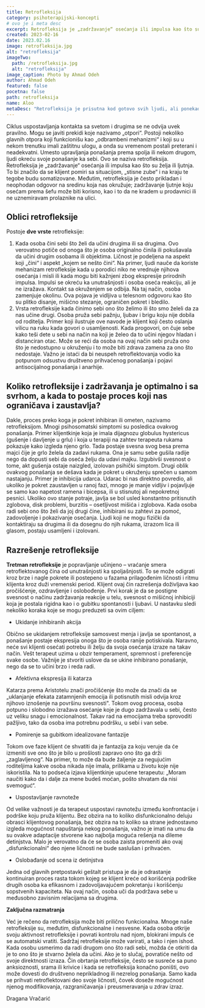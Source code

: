 ```yaml
---
title: Retrofleksija
category: psihoterapijski-koncepti
# ovo je i meta desc
excerpt: Retrofleksija je „zadržavanje“ osećanja ili impulsa kao što su želja ili ljutnja.
created: 2023-02-16
date: 2023.02.16
image: retrofleksija.jpg
alt: "retrofleksija"
imageTwo:
  path: /retrofleksija.jpg
  alt: "retrofleksija"
image_caption: Photo by Ahmad Odeh
author: Ahmad Odeh
featured: false
pocetna: false
path: retrofleksija
name: Aloo
metaDesc: "Retrofleksija je prisutna kod gotovo svih ljudi, ali ponekad osobe imaju problem ukoliko je previše prisutna. Naučite koje vrste retrofleksije postoje, i kako se tretira ako je ograničavajuća pojava."
---
```


Ciklus uspostavljanja kontakta sa svetom i drugima se ne odvija uvek pravilno. Mogu se javiti prekidi koje nazivamo „otpori“. Postoji nekoliko glavnih otpora koji funkcionišu kao „odbrambeni mehanizmi“ i koji su u nekom trenutku imali zaštitnu ulogu, a onda su vremenom postali preterani i neadekvatni. Umesto upravljanja ponašanja prema spolja ili nekom drugom, ljudi okreću svoje ponašanje ka sebi. Ovo se naziva retrofleksija. Retrofleksija je „zadržavanje“ osećanja ili impulsa kao što su želja ili ljutnja. To bi značilo da se klijent pomiri sa situacijom, „stisne zube“ i na kraju te tegobe budu somatizovane. Međutim, retrofleksija je često prikladan i neophodan odgovor na sredinu koja nas okružuje; zadržavanje ljutnje koju osećam prema šefu može biti korisno, kao i to da ne kradem u prodavnici ili ne uznemiravam prolaznike na ulici. 

## Oblici retrofleksije

Postoje **dve vrste** retrofleksije: 

1. Kada osoba čini sebi što želi da učini drugima ili sa drugima. Ovo verovatno potiče od onoga što je osoba originalno činila ili pokušavala da učini drugim osobama ili objektima. Ličnost je podeljena na aspekt koji „čini“ i aspekt „kojem se nešto čini“. Na primer, ljudi nauče da koriste mehanizam retrofleksije kada u porodici niko ne vrednuje njihova osećanja i misli ili kada mogu biti kažnjeni zbog ekspresije prirodnih impulsa. Impulsi se okreću ka unutrašnjosti i osoba oseća reakciju, ali je ne izražava. Kontakt sa okruženjem se odbija. Na taj način, osoba zamenjuje okolinu. Ova pojava je vidljiva u telesnom odgovoru kao što su plitko disanje, mišićno stezanje, ograničen pokret i bledilo. 
2. Vrsta retrofleksije kada činimo sebi ono što želimo ili što smo želeli da za nas učine drugi. Osoba pruža sebi pažnju, ljubav i brigu koju nije dobila od roditelja. Primer koji ilustruje ove navode je klijent koji često oslanja vilicu na ruku kada govori o usamljenosti. Kada progovori, on čuje sebe kako teši dete u sebi na način na koji je želeo da to učini njegov hladan i distanciran otac. Može se reći da osoba na ovaj način sebi pruža ono što je nedostupno u okruženju i to može biti zdrava zamena za ono što nedostaje. Važno je istaći da bi neuspeh retroflektovanja vodio ka potpunom odsustvu društveno prihvaćenog ponašanja i pojavi antisocijalnog ponašanja i anarhije.

## Koliko retrofleksije i zadržavanja je optimalno i sa svrhom, a kada to postaje proces koji nas ograničava i zaustavlja?

Dakle, proces preko koga je pokret inhibiran ili ometen, nazivamo retrofleksijom. Mnogi psihosomatski simptomi su posledica ovakvog ponašanja. Primer klijentkinje koja je imala dijagnozu globulus hystericus (gušenje i davljenje u grlu) i koja u terapiji na zahtev terapeuta rukama pokazuje kako izgleda njeno grlo. Tada postaje svesna svog besa prema majci čije je grlo želela da zadavi rukama. Ona je samu sebe gušila radije nego da dopusti sebi da oseća želju da udavi majku. Izgubivši svesnost o tome, akt gušenja ostaje naizgled, izolovan psihički simptom. Drugi oblik ovakvog ponašanja se dešava kada je pokret u okruženju sprečen u samom nastajanju. Primer je inhibicija udarca. Udarac bi nas direktno povredio, ali ukoliko je pokret zaustavljen u ranoj fazi, mnogo je manje vidljiv i pojavljuje se samo kao napetost ramena i bicepsa, ili u stisnutoj ali nepokretnoj pesnici. Ukoliko ovo stanje potraje, javlja se bol usled konstantno pritisnutih zglobova, disk problemi, burzitis – osetljivost mišića i zglobova. Kada osoba radi sebi ono što želi da joj drugi čine, inhibirani su zahtevi za pomoć, zadovoljenje i pokazivanje osećanja. Ljudi koji ne mogu fizički da kontaktiraju sa drugima ili da dosegnu do njih rukama, izrazom lica ili glasom, postaju usamljeni i izolovani. 

## Razrešenje retrofleksije

**Tretman retrofleksije** je popravljanje učinjeno – vraćanje smera retroflektovanog čina od unutrašnjosti ka spoljašnjosti. To se može odigrati kroz brze i nagle pokrete ili postepeno u fazama prilagođenim ličnosti i ritmu klijenta kroz duži vremenski period. Klijent ovaj čin razrešenja doživljava kao pročišćenje, ozdravljenje i oslobođenje. Prvi korak je da se postigne svesnost o načinu zadržavanja reakcije u telu, svesnost o mišićnoj inhibiciji koja je postala rigidna kao i o gubitku spontanosti i ljubavi. U nastavku sledi nekoliko koraka koje se mogu preduzeti sa ovim ciljem:

- Ukidanje inhibiranih akcija

Obično se ukidanjem retrofleksije samosvest menja i javlja se spontanost, a ponašanje postaje ekspresija onoga što je osoba ranije potiskivala. Naravno, neće svi klijenti osećati potrebu ili želju da svoja osećanja izraze na takav način. Vešt terapeut uzima u obzir temperament, spremnost i preferencije svake osobe. Važnije je stvoriti uslove da se ukine inhibirano ponašanje, nego da se to učini brzo i reda radi. 

- Afektivna ekspresija ili katarza

Katarza prema Aristotelu znači pročišćenje što može da znači da se „uklanjanje efekata zatamnjenih emocija ili potisnutih misli odvija kroz njihovo iznošenje na površinu svesnosti". Tokom ovog procesa, osoba potpuno i slobodno izražava osećanje koje je dugo zadržavala u sebi, često uz veliku snagu i emocionalnost. Takav rad na emocijama treba sprovoditi pažljivo, tako da osoba ima potrebnu podršku, u sebi i van sebe.

-	Pomirenje sa gubitkom idealizovane fantazije

Tokom ove faze klijent će shvatiti da je fantazija za koju veruje da će izmeniti sve ono što je bilo u prošlosti zapravo ono što ga drži „zaglavljenog“. Na primer, to može da bude žaljenje za negujućim roditeljima kakve osoba nikada nije imala, prilikama u životu koje nije iskoristila. Na to podseća izjava klijentkinje upućene terapeutu: „Moram naučiti kako da i dalje za mene budeš moćan, pošto shvatam da nisi svemoguć“. 

- Uspostavljanje ravnoteže

Od velike važnosti je da terapeut uspostavi ravnotežu između konfrontacije i podrške koju pruža klijentu. Bez obzira na to koliko disfunkcionalno deluju obrasci klijentovog ponašanja, bez obzira na to koliko sa strane jednostavno izgleda mogućnost napuštanja nekog ponašanja, važno je imati na umu da su ovakve adaptacije stvorene kao najbolja moguća rešenja na dileme detinjstva. Malo je verovatno da će se osoba zaista promeniti ako ovaj „disfunkcionalni“ deo njene ličnosti ne bude saslušan i prihvaćen.

- Oslobađanje od scena iz detinjstva

Jedna od glavnih pretpostavki geštalt pristupa je da je odrastanje kontinuiran proces rasta tokom kojeg se klijent kreće od korišćenja podrške drugih osoba ka efikasnom i zadovoljavajućem pokretanju i korišćenju sopstvenih kapaciteta. Na ovaj način, osoba uči da podržava sebe u međusobno zavisnim relacijama sa drugima. 

**Zaključna razmatranja**

Već je rečeno da retrofleksija može biti prilično funkcionalna. Mnoge naše retrofleksije su, međutim, disfunkcionalne i nesvesne. Kada osoba otkrije svoju aktivnost retrofleksije i povrati kontrolu nad njom, blokirani impuls će se automatski vratiti. Sadržaj retrofleksije može varirati, a tako i njen ishod. Kada osobu usmerimo da radi drugom ono što radi sebi, možda će otkriti da je to ono što je stvarno želela da učini. Ako je to slučaj, povratiće nešto od svoje direktnosti izraza. Čin obrtanja retrofleksije, često se susreće sa puno anksioznosti, srama ili krivice i kada se retrofleksija konačno poništi, ovo može dovesti do društveno neprikladnog ili nezrelog ponašanja. Samo kada se prihvati retroflektovani deo svoje ličnosti, čovek doseže mogućnost njenog modifikovanja, razgraničavanja i preusmeravanja u zdrav izraz. 


Dragana Vračarić



